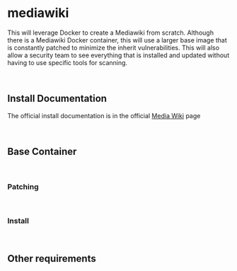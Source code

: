 # mediawiki
This will leverage Docker to create a Mediawiki from scratch. Although there is a Mediawiki Docker container, this will use a larger base image that is constantly patched to minimize the inherit vulnerabilities. This will also allow a security team to see everything that is installed and updated without having to use specific tools for scanning.

<br>

## Install Documentation
The official install documentation is in the official [Media Wiki](https://www.mediawiki.org/wiki/Manual:Installing_MediaWiki) page

<br>

## Base Container

<br>

### Patching

<br>

### Install

<br>

## Other requirements
